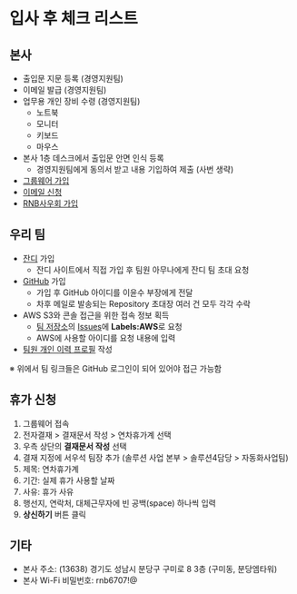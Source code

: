 # 입사 후 체크 리스트

## 본사
- 출입문 지문 등록 (경영지원팀)
- 이메일 발급 (경영지원팀)
- 업무용 개인 장비 수령 (경영지원팀)
  - 노트북
  - 모니터
  - 키보드
  - 마우스
- 본사 1층 데스크에서 출입문 안면 인식 등록
  - 경영지원팀에게 동의서 받고 내용 기입하여 제출 (사번 생략)
- [그룹웨어 가입](groupware.md)
- [이메일 신청](email.md)
- [RNB사우회 가입](cafe.md)

## 우리 팀
- [잔디](https://www.jandi.com) 가입
  - 잔디 사이트에서 직접 가입 후 팀원 아무나에게 잔디 팀 초대 요청
- [GitHub](https://github.com) 가입
  - 가입 후 GitHub 아이디를 이윤수 부장에게 전달
  - 차후 메일로 발송되는 Repository 초대장 여러 건 모두 각각 수락
- AWS S3와 콘솔 접근을 위한 접속 정보 획득
  - [팀 저장소](https://github.com/rnb-rpa/Team)의 [Issues](https://github.com/rnb-rpa/Team/issues/new)에 **Labels:AWS**로 요청
  - AWS에 사용할 아이디를 요청 내용에 입력
- [팀원 개인 이력 프로필](https://github.com/rnb-rpa/Team/tree/master/profile) 작성

※ 위에서 팀 링크들은 GitHub 로그인이 되어 있어야 접근 가능함

## 휴가 신청
1. 그룹웨어 접속
1. 전자결재 > 결재문서 작성 > 연차휴가계 선택
1. 우측 상단의 **결재문서 작성** 선택
1. 결재 지정에 서우석 팀장 추가 (솔루션 사업 본부 > 솔루션4담당 > 자동화사업팀)
1. 제목: 연차휴가계
1. 기간: 실제 휴가 사용할 날짜
1. 사유: 휴가 사유
1. 행선지, 연락처, 대체근무자에 빈 공백(space) 하나씩 입력
1. **상신하기** 버튼 클릭

## 기타
* 본사 주소: (13638) 경기도 성남시 분당구 구미로 8 3층 (구미동, 분당엠타워)
* 본사 Wi-Fi 비밀번호: rnb6707!@
